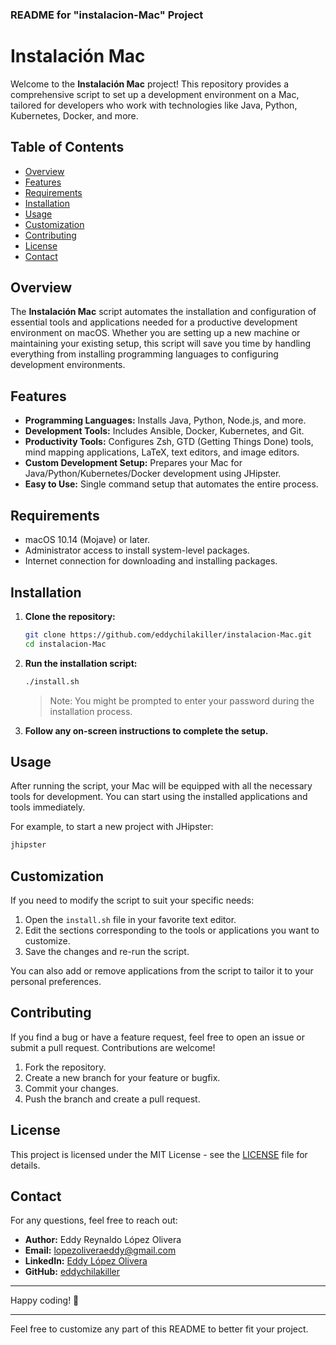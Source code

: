 ### README for "instalacion-Mac" Project

# Instalación Mac

Welcome to the **Instalación Mac** project! This repository provides a comprehensive script to set up a development environment on a Mac, tailored for developers who work with technologies like Java, Python, Kubernetes, Docker, and more.

## Table of Contents

- [Overview](#overview)
- [Features](#features)
- [Requirements](#requirements)
- [Installation](#installation)
- [Usage](#usage)
- [Customization](#customization)
- [Contributing](#contributing)
- [License](#license)
- [Contact](#contact)

## Overview

The **Instalación Mac** script automates the installation and configuration of essential tools and applications needed for a productive development environment on macOS. Whether you are setting up a new machine or maintaining your existing setup, this script will save you time by handling everything from installing programming languages to configuring development environments.

## Features

- **Programming Languages:** Installs Java, Python, Node.js, and more.
- **Development Tools:** Includes Ansible, Docker, Kubernetes, and Git.
- **Productivity Tools:** Configures Zsh, GTD (Getting Things Done) tools, mind mapping applications, LaTeX, text editors, and image editors.
- **Custom Development Setup:** Prepares your Mac for Java/Python/Kubernetes/Docker development using JHipster.
- **Easy to Use:** Single command setup that automates the entire process.

## Requirements

- macOS 10.14 (Mojave) or later.
- Administrator access to install system-level packages.
- Internet connection for downloading and installing packages.

## Installation

1. **Clone the repository:**

   ```bash
   git clone https://github.com/eddychilakiller/instalacion-Mac.git
   cd instalacion-Mac
   ```

2. **Run the installation script:**

   ```bash
   ./install.sh
   ```

   > Note: You might be prompted to enter your password during the installation process.

3. **Follow any on-screen instructions to complete the setup.**

## Usage

After running the script, your Mac will be equipped with all the necessary tools for development. You can start using the installed applications and tools immediately.

For example, to start a new project with JHipster:

```bash
jhipster
```

## Customization

If you need to modify the script to suit your specific needs:

1. Open the `install.sh` file in your favorite text editor.
2. Edit the sections corresponding to the tools or applications you want to customize.
3. Save the changes and re-run the script.

You can also add or remove applications from the script to tailor it to your personal preferences.

## Contributing

If you find a bug or have a feature request, feel free to open an issue or submit a pull request. Contributions are welcome!

1. Fork the repository.
2. Create a new branch for your feature or bugfix.
3. Commit your changes.
4. Push the branch and create a pull request.

## License

This project is licensed under the MIT License - see the [LICENSE](LICENSE) file for details.

## Contact

For any questions, feel free to reach out:

- **Author:** Eddy Reynaldo López Olivera
- **Email:** lopezoliveraeddy@gmail.com
- **LinkedIn:** [Eddy López Olivera](https://www.linkedin.com/in/eddy-lopez-olivera)
- **GitHub:** [eddychilakiller](https://github.com/eddychilakiller)

---

Happy coding! 🚀

---

Feel free to customize any part of this README to better fit your project.
